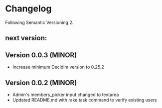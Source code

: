 # Changelog
Following Semantic Versioning 2.

## next version:

## Version 0.0.3 (MINOR)
- Increase minimum Decidim version to 0.25.2

## Version 0.0.2 (MINOR)
- Admin's members_picker input changed to textarea
- Updated README.md with rake task command to verify existing users
